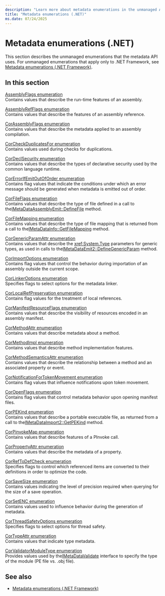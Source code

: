 ```yaml
---
description: "Learn more about metadata enumerations in the unmanaged API (.NET)"
title: "Metadata enumerations (.NET)"
ms.date: 07/24/2025
---
```

# Metadata enumerations (.NET)

This section describes the unmanaged enumerations that the metadata API uses. For unmanaged enumerations that apply only to .NET Framework, see [Metadata enumerations (.NET Framework)](../../../../framework/unmanaged-api/metadata/enumerations/metadata-enumerations.md).

## In this section

[AssemblyFlags enumeration](assemblyflags-enumeration.md)\
Contains values that describe the run-time features of an assembly.

[AssemblyRefFlags enumeration](assemblyrefflags-enumeration.md)\
Contains values that describe the features of an assembly reference.

[CorAssemblyFlags enumeration](corassemblyflags-enumeration.md)\
Contains values that describe the metadata applied to an assembly compilation.

[CorCheckDuplicatesFor enumeration](corcheckduplicatesfor-enumeration.md)\
Contains values used during checks for duplications.

[CorDeclSecurity enumeration](cordeclsecurity-enumeration.md)\
Contains values that describe the types of declarative security used by the common language runtime.

[CorErrorIfEmitOutOfOrder enumeration](corerrorifemitoutoforder-enumeration.md)\
Contains flag values that indicate the conditions under which an error message should be generated when metadata is emitted out of order.

[CorFileFlags enumeration](corfileflags-enumeration.md)\
Contains values that describe the type of file defined in a call to the[IMetaDataAssemblyEmit::DefineFile](../interfaces/imtadataassemblyemit-definefile-method.md) method.

[CorFileMapping enumeration](corfilemapping-enumeration.md)\
Contains values that describe the type of file mapping that is returned from a call to the[IMetaDataInfo::GetFileMapping](../interfaces/imtadatainfo-getfilemapping-method.md) method.

[CorGenericParamAttr enumeration](corgenericparamattr-enumeration.md)\
Contains values that describe the <xref:System.Type> parameters for generic types, as used in calls to the[IMetaDataEmit2::DefineGenericParam](../interfaces/imtadataemit2-definegenericparam-method.md) method.

[CorImportOptions enumeration](corimportoptions-enumeration.md)\
Contains flag values that control the behavior during importation of an assembly outside the current scope.

[CorLinkerOptions enumeration](corlinkeroptions-enumeration.md)\
Specifies flags to select options for the metadata linker.

[CorLocalRefPreservation enumeration](corlocalrefpreservation-enumeration.md)\
Contains flag values for the treatment of local references.

[CorManifestResourceFlags enumeration](cormanifestresourceflags-enumeration.md)\
Contains values that describe the visibility of resources encoded in an assembly manifest.

[CorMethodAttr enumeration](cormethodattr-enumeration.md)\
Contains values that describe metadata about a method.

[CorMethodImpl enumeration](cormethodimpl-enumeration.md)\
Contains values that describe method implementation features.

[CorMethodSemanticsAttr enumeration](cormethodsemanticsattr-enumeration.md)\
Contains values that describe the relationship between a method and an associated property or event.

[CorNotificationForTokenMovement enumeration](cornotificationfortokenmovement-enumeration.md)\
Contains flag values that influence notifications upon token movement.

[CorOpenFlags enumeration](coropenflags-enumeration.md)\
Contains flag values that control metadata behavior upon opening manifest files.

[CorPEKind enumeration](corpekind-enumeration.md)\
Contains values that describe a portable executable file, as returned from a call to the[IMetaDataImport2::GetPEKind](../interfaces/imtadataimport2-getpekind-method.md) method.

[CorPinvokeMap enumeration](corpinvokemap-enumeration.md)\
Contains values that describe features of a PInvoke call.

[CorPropertyAttr enumeration](corpropertyattr-enumeration.md)\
Contains values that describe the metadata of a property.

[CorRefToDefCheck enumeration](correftodefcheck-enumeration.md)\
Specifies flags to control which referenced items are converted to their definitions in order to optimize the code.

[CorSaveSize enumeration](corsavesize-enumeration.md)\
Contains values indicating the level of precision required when querying for the size of a save operation.

[CorSetENC enumeration](corsetenc-enumeration.md)\
Contains values used to influence behavior during the generation of metadata.

[CorThreadSafetyOptions enumeration](corthreadsafetyoptions-enumeration.md)\
Specifies flags to select options for thread safety.

[CorTypeAttr enumeration](cortypeattr-enumeration.md)\
Contains values that indicate type metadata.

[CorValidatorModuleType enumeration](corvalidatormoduletype-enumeration.md)\
Provides values used by the[IMetaDataValidate](../interfaces/imtadatavalidate-interface.md) interface to specify the type of the module (PE file vs. .obj file).

## See also

- [Metadata enumerations (.NET Framework)](../../../../framework/unmanaged-api/metadata/enumerations/metadata-enumerations.md)
